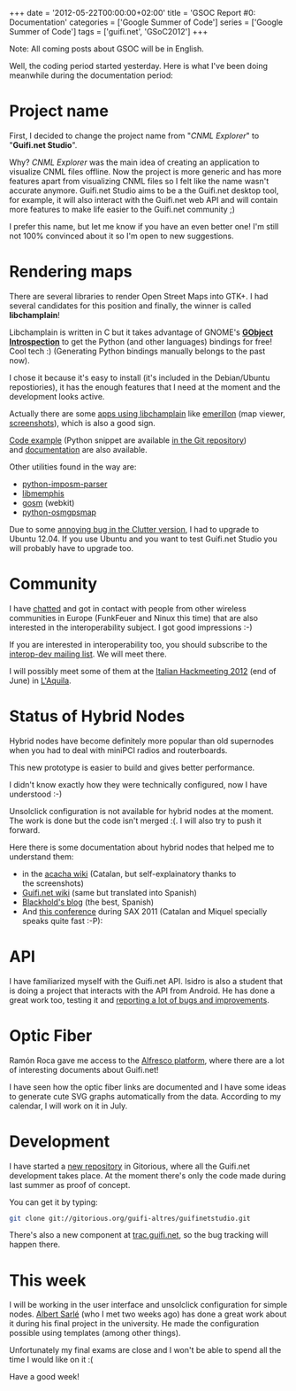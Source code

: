 +++
date = '2012-05-22T00:00:00+02:00'
title = 'GSOC Report #0: Documentation'
categories = ['Google Summer of Code']
series = ['Google Summer of Code']
tags = ['guifi.net', 'GSoC2012']
+++

Note: All coming posts about GSOC will be in English.

Well, the coding period started yesterday. Here is what I've been doing meanwhile during the documentation period:

# Project name

First, I decided to change the project name from "*CNML Explorer*" to "**Guifi.net Studio**".

Why? *CNML Explorer* was the main idea of creating an application to visualize CNML files offline. Now the project is more generic and has more features apart from visualizing CNML files so I felt like the name wasn't accurate anymore. Guifi.net Studio aims to be a the Guifi.net desktop tool, for example, it will also interact with the Guifi.net web API and will contain more features to make life easier to the Guifi.net community ;)

I prefer this name, but let me know if you have an even better one! I'm still not 100% convinced about it so I'm open to new suggestions.

# Rendering maps

There are several libraries to render Open Street Maps into GTK+. I had several candidates for this position and finally, the winner is called **libchamplain**!

Libchamplain is written in C but it takes advantage of GNOME's **[GObject Introspection](https://live.gnome.org/GObjectIntrospection)** to get the Python (and other languages) bindings for free! Cool tech :) (Generating Python bindings manually belongs to the past now).

I chose it because it's easy to install (it's included in the Debian/Ubuntu repostiories), it has the enough features that I need at the moment and the development looks active.

Actually there are some [apps using libchamplain](https://live.gnome.org/libchamplain/applications) like [emerillon](http://projects.gnome.org/emerillon/index.html) (map viewer, [screenshots](http://projects.gnome.org/emerillon/screenshots.html)), which is also a good sign.

[Code example](http://projects.gnome.org/libchamplain/reference.html) (Python snippet are available [in the Git repository](http://git.gnome.org/browse/libchamplain/tree/demos/launcher-gtk.py)) and [documentation](http://developer.gnome.org/libchamplain/) are also available.

Other utilities found in the way are:

- [python-imposm-parser](http://dev.omniscale.net/imposm.parser/)
- [libmemphis](http://trac.openstreetmap.ch/trac/memphis/wiki/LibMemphis)
- [gosm](http://gosm.sourceforge.net/req.html) (webkit)
- [python-osmgpsmap](http://nzjrs.github.com/osm-gps-map/docs/reference/html/OsmGpsMap.html)

Due to some [annoying bug in the Clutter version](https://bugs.launchpad.net/ubuntu/+source/cheese/+bug/890503), I had to upgrade to Ubuntu 12.04. If you use Ubuntu and you want to test Guifi.net Studio you will probably have to upgrade too.

# Community

I have [chatted](https://lists.funkfeuer.at/pipermail/interop-dev/2012-May/000096.html) and got in contact with people from other wireless communities in Europe (FunkFeuer and Ninux this time) that are also interested in the interoperability subject. I got good impressions :-)

If you are interested in interoperability too, you should subscribe to the [interop-dev mailing list](https://lists.funkfeuer.at/mailman/listinfo/interop-dev). We will meet there.

I will possibly meet some of them at the [Italian Hackmeeting 2012](http://it.hackmeeting.org/) (end of June) in [L'Aquila](https://es.wikipedia.org/wiki/L'Aquila).

# Status of Hybrid Nodes

Hybrid nodes have become definitely more popular than old supernodes when you had to deal with miniPCI radios and routerboards.

This new prototype is easier to build and gives better performance. 

I didn't know exactly how they were technically configured, now I have understood :-)

Unsolclick configuration is not available for hybrid nodes at the moment. The work is done but the code isn't merged :(. I will also try to push it forward.

Here there is some documentation about hybrid nodes that helped me to understand them:

- in the [acacha wiki](http://acacha.org/mediawiki/index.php/Model_h%C3%ADbrid_guifi.net) (Catalan, but self-explainatory thanks to the screenshots)
- [Guifi.net wiki](http://es.wiki.guifi.net/wiki/Modelo_h%C3%ADbrido_guifi.net) (same but translated into Spanish)
- [Blackhold's blog](http://blackhold.nusepas.com/2011/04/nodos-hibridos-guifi-net/) (the best, Spanish)
- And [this conference](http://blip.tv/guifimedia/9a-conferencia-sax-2011-wireless-battle-of-the-mesh-v4-5024864) during SAX 2011 (Catalan and Miquel specially speaks quite fast :-P):

# API

I have familiarized myself with the Guifi.net API. Isidro is also a student that is doing a project that interacts with the API from Android. He has done a great work too, testing it and [reporting a lot of bugs and improvements](http://trac.guifi.net/query?status=!closed&component=Web+guifi.net+%3A+API).

# Optic Fiber

Ramón Roca gave me access to the [Alfresco platform](http://workspaces.guifi.net), where there are a lot of interesting documents about Guifi.net!

I have seen how the optic fiber links are documented and I have some ideas to generate cute SVG graphs automatically from the data. According to my calendar, I will work on it in July.

# Development

I have started a [new repository](https://gitorious.org/guifi-altres/guifinetstudio) in Gitorious, where all the Guifi.net development takes place. At the moment there's only the code made during last summer as proof of concept.

You can get it by typing:

```bash
git clone git://gitorious.org/guifi-altres/guifinetstudio.git
```

There's also a new component at [trac.guifi.net](http://trac.guifi.net), so the bug tracking will happen there.

# This week

I will be working in the user interface and unsolclick configuration for simple nodes. [Albert Sarlé](https://gitorious.org/~albertsarle) (who I met two weeks ago) has done a great work about it during his final project in the university. He made the configuration possible using templates (among other things).

Unfortunately my final exams are close and I won't be able to spend all the time I would like on it :(

Have a good week!
